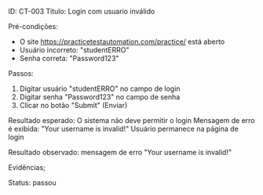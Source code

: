 ID: CT-003
Título: Login com usuario inválido

Pré-condições:
- O site https://practicetestautomation.com/practice/ está aberto
- Usuário incorreto: "studentERRO"
- Senha correta: "Password123"

Passos:
1. Digitar usuário "studentERRO" no campo de login
2. Digitar senha "Password123" no campo de senha
3. Clicar no botão "Submit" (Enviar)

Resultado esperado:
 O sistema não deve permitir o login
 Mensagem de erro é exibida: "Your username is invalid!"
 Usuário permanece na página de login

Resultado observado:
mensagem de erro "Your username is invalid!"

Evidências;




Status:
passou
